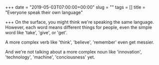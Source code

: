+++
date = "2019-05-03T07:00:00+00:00"
slug = ""
tags = []
title = "Everyone speak their own language"

+++
On the surface, you might think we're speaking the same language. However, each word means different things for people, even the simple word like 'take', 'give', or 'get'.

A more complex verb like 'think', 'believe', 'remember' even get messier.

And we're not talking about a more complex noun like 'innovation', 'technology', 'machine', 'conciousness' yet.